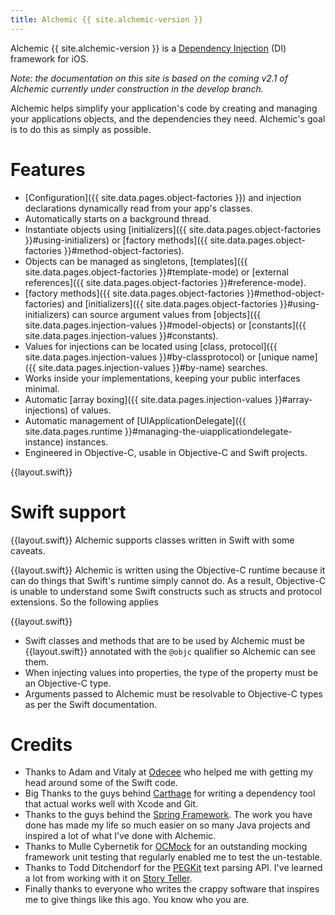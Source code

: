 ```yaml
---
title: Alchemic {{ site.alchemic-version }}
---
```


Alchemic {{ site.alchemic-version }} is a [Dependency Injection](https://en.wikipedia.org/wiki/Dependency_injection) (DI) framework for iOS. 

*Note: the documentation on this site is based on the coming v2.1 of Alchemic currently under construction in the develop branch.*

Alchemic helps simplify your application's code by creating and managing your applications objects, and the dependencies they need. Alchemic's goal is to do this as simply as possible. 

# Features

* [Configuration]({{ site.data.pages.object-factories }}) and injection declarations dynamically read from your app's classes.
* Automatically starts on a background thread.
* Instantiate objects using [initializers]({{ site.data.pages.object-factories }}#using-initializers) or [factory methods]({{ site.data.pages.object-factories }}#method-object-factories).
* Objects can be managed as singletons, [templates]({{ site.data.pages.object-factories }}#template-mode) or [external references]({{ site.data.pages.object-factories }}#reference-mode).
* [factory methods]({{ site.data.pages.object-factories }}#method-object-factories) and [initializers]({{ site.data.pages.object-factories }}#using-initializers) can source argument values from [objects]({{ site.data.pages.injection-values }}#model-objects) or [constants]({{ site.data.pages.injection-values }}#constants).
* Values for injections can be located using [class, protocol]({{ site.data.pages.injection-values }}#by-classprotocol) or [unique name]({{ site.data.pages.injection-values }}#by-name) searches.
* Works inside your implementations, keeping your public interfaces minimal.
* Automatic [array boxing]({{ site.data.pages.injection-values }}#array-injections) of values.
* Automatic management of [UIApplicationDelegate]({{ site.data.pages.runtime }}#managing-the-uiapplicationdelegate-instance) instances.
* Engineered in Objective-C, usable in Objective-C and Swift projects.

{{layout.swift}}
# Swift support

{{layout.swift}}
Alchemic supports classes written in Swift with some caveats. 

{{layout.swift}}
Alchemic is written using the Objective-C runtime because it can do things that Swift's runtime simply cannot do. As a result, Objective-C is unable to understand some Swift constructs such as structs and protocol extensions. So the following applies

{{layout.swift}}
 * Swift classes and methods that are to be used by Alchemic must be {{layout.swift}}
annotated with the `@objc` qualifier so Alchemic can see them. 
 * When injecting values into properties, the type of the property must be an Objective-C type. 
 * Arguments passed to Alchemic must be resolvable to Objective-C types as per the Swift documentation. 

# Credits

* Thanks to Adam and Vitaly at [Odecee](http://odecee.com.au) who helped me with getting my head around some of the Swift code.
* Big Thanks to the guys behind [Carthage](https://github.com/Carthage/Carthage) for writing a dependency tool that actual works well with Xcode and Git.
* Thanks to the guys behind the [Spring Framework](https://spring.io). The work you have done has made my life so much easier on so many Java projects and inspired a lot of what I've done with Alchemic.
* Thanks to Mulle Cybernetik for [OCMock](ocmock.org) for an outstanding mocking framework unit testing that regularly enabled me to test the un-testable.
* Thanks to Todd Ditchendorf for the [PEGKit](https://github.com/itod/pegkit) text parsing API. I've learned a lot from working with it on [Story Teller](https://github.com/drekka/StoryTeller).
* Finally thanks to everyone who writes the crappy software that inspires me to give things like this ago. You know who you are.


